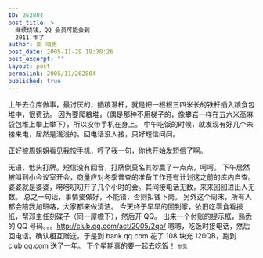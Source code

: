 ```yaml
---
ID: 262804
post_title: >
  继续烧钱，QQ 会员可能会到
  2011 年了
author: 南 靖男
post_date: 2005-11-29 19:30:26
post_excerpt: ""
layout: post
permalink: 2005/11/262804
published: true
---
```

上午去仓库做事，最讨厌的，插粮温杆，就是把一根根三四米长的铁杆插入粮食包堆中，很费劲。
因为要爬粮堆，（偶是那种不用梯子的，像攀岩一样在五六米高麻袋包堆上攀上攀下），所以没带手机在身上。
中午吃饭的时候，就发现有好几个未接来电，居然是浅浅的。回电话没人接，只好短信问问。
<!--more-->正好被周姐姐看见我按手机，哼了我一句，你也开始发短信了啊。
无语，低头打牌。短信没有回音，打牌倒莫名其妙赢了一点点，呵呵。
下午居然被叫到小会议室开会，商量应对冬季普查的准备工作还有计划这之前的库内自查。
婆婆就是婆婆，唠唠叨叨开了几个小时的会。其间接电话无数，来来回回进出人无数。
总之一句话，事情要做好，不能错，否则扣钱下岗。
另外这个周末，所有人都会陪我加班咯，大家都来做清洁。
今天终于早早的回到家，依旧吃零食看报纸，帮邓主任刻碟子（同一屋檐下），然后开 QQ。
出来一个付账的提示框，熟悉的 QQ 号码。。。<a href="http://club.qq.com/act/2005/2qb/">http://club.qq.com/act/2005/2qb/</a>
嗯嗯，吃饭时接电话，然后回电话。确认相互赠送，于是到 bank.qq.com 花了 108 块充 120QB，跑到 club.qq.com 送了一年。
下个星期真的要一起去吃饭！
<font size="1"><a href="/2005/11/01/262778">参见</a></font>